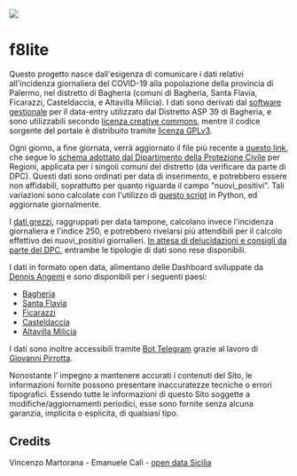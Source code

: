<a href="https://www.datibenecomune.it/"><img src="https://img.shields.io/badge/%F0%9F%99%8F-%23datiBeneComune-%2332CCCC"/></a>
--
# f8lite
Questo progetto nasce dall'esigenza di comunicare i dati relativi all'incidenza giornaliera del COVID-19 alla popolazione della provincia di Palermo, nel distretto di Bagheria (comuni di Bagheria, Santa Flavia, Ficarazzi, Casteldaccia, e Altavilla Milicia).
I dati sono derivati dal [software gestionale](https://www.totel.it/portfolio/asp-bagheria) per il data-entry utilizzato dal Distretto ASP 39 di Bagheria, e sono utilizzabili secondo [licenza creative commons](https://creativecommons.org/licenses/by/4.0/deed.it), mentre il codice sorgente del portale è distribuito tramite [licenza GPLv3](https://github.com/gabacode/f8lite/blob/main/LICENSE).

Ogni giorno, a fine giornata, verrà aggiornato il file più recente a [questo link](https://github.com/gabacode/f8lite/blob/main/dati-distretto39/dpc-covid19-ita-pa-39-latest.csv), che segue lo [schema adottato dal Dipartimento della Protezione Civile](https://github.com/pcm-dpc/COVID-19/blob/master/dati-andamento-covid19-italia.md) per Regioni, applicata per i singoli comuni del distretto (da verificare da parte di DPC). Questi dati sono ordinati per data di inserimento, e potrebbero essere non affidabili, soprattutto per quanto riguarda il campo "nuovi_positivi". Tali variazioni sono calcolate con l'utilizzo di [questo script](https://github.com/gabacode/f8lite/blob/main/utilities/json2csv.py) in Python, ed aggiornate giornalmente.

I [dati grezzi](https://github.com/gabacode/f8lite/tree/main/public/datasets), raggruppati per data tampone, calcolano invece l'incidenza giornaliera e l'indice 250, e potrebbero rivelarsi più attendibili per il calcolo effettivo dei nuovi_positivi giornalieri. [In attesa di delucidazioni e consigli da parte del DPC](https://github.com/pcm-dpc/COVID-19/issues/1123), entrambe le tipologie di dati sono rese disponibili.

I dati in formato open data, alimentano delle Dashboard sviluppate da [Dennis Angemi](https://github.com/dennisangemi) e sono disponibili per i seguenti paesi:
* [Bagheria](https://informacovid.opendatasicilia.it/d/bagheria)
* [Santa Flavia](https://informacovid.opendatasicilia.it/d/santa-flavia)
* [Ficarazzi](https://informacovid.opendatasicilia.it/d/ficarazzi)
* [Casteldaccia](https://informacovid.opendatasicilia.it/d/casteldaccia)
* [Altavilla Milicia](https://informacovid.opendatasicilia.it/d/altavilla-milicia)

I dati sono inoltre accessibili tramite [Bot Telegram](https://t.me/Covid_19_Sicilia_Bot) grazie al lavoro di [Giovanni Pirrotta](https://github.com/gpirrotta).

Nonostante l’ impegno a mantenere accurati i contenuti del Sito, le informazioni fornite possono presentare inaccuratezze tecniche o errori tipografici. Essendo tutte le informazioni di questo Sito soggette a modifiche/aggiornamenti periodici, esse sono fornite senza alcuna garanzia, implicita o esplicita, di qualsiasi tipo.

## Credits

Vincenzo Martorana - Emanuele Calì - [open data Sicilia](http://opendatasicilia.it)
